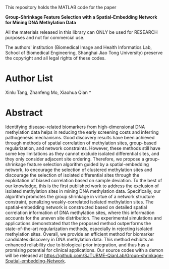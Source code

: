 This repository holds the MATLAB code for the paper

**Group-Shrinkage Feature Selection with a Spatial-Embedding Network for Mining DNA Methylation Data**

All the materials released in this library can ONLY be used for RESEARCH purposes and not for commercial use.

The authors' institution (Biomedical Image and Health Informatics Lab, School of Biomedical Engineering, Shanghai Jiao Tong University) preserve the copyright and all legal rights of these codes.

# Author List

Xinlu Tang, Zhanfeng Mo, Xiaohua Qian  *

# Abstract

Identifying disease-related biomarkers from high-dimensional DNA methylation data helps in reducing the early screening costs and inferring pathogenesis mechanisms. Good discovery results have been achieved through methods of spatial correlation of methylation sites, group-based regularization, and network constraints. However, these methods still have some key limitations as they cannot exclude isolated differential sites, and they only consider adjacent site ordering. Therefore, we propose a group-shrinkage feature selection algorithm guided by a spatial-embedding network, to encourage the selection of clustered methylation sites and discourage the selection of isolated differential sites through the exploitation of biased correlation based on sample deviation. To the best of our knowledge, this is the first published work to address the exclusion of isolated methylation sites in mining DNA methylation data. Specifically, our algorithm promotes the group shrinkage in virtue of a network structure constraint, penalizing weakly-correlated isolated methylation sites. The spatial-embedding network is constructed based on detailed spatial correlation information of DNA methylation sites, where this information accounts for the uneven site distribution. The experimental simulations and applications demonstrated that the proposed method outperforms the state-of-the-art regularization methods, especially in rejecting isolated methylation sites. Overall, we provide an efficient method for biomarker candidates discovery in DNA methylation data. This method exhibits an enhanced reliability due to biological prior integration, and thus has a promising potential for clinical applications. Our source codes with a demon will be released at https://github.com/SJTUBME-QianLab/Group-shrinkage-Spatial-embedding-Network.